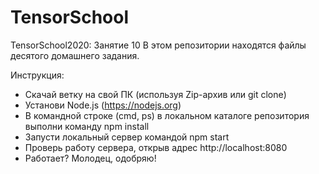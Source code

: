 ﻿# TensorSchool
TensorSchool2020: Занятие 10
В этом репозитории находятся файлы десятого домашнего задания.

Инструкция:
 - Скачай ветку на свой ПК (используя Zip-архив или git clone)
 - Установи Node.js (https://nodejs.org)
 - В командной строке (cmd, ps) в локальном каталоге репозитория выполни команду npm install
 - Запусти локальный сервер командой npm start
 - Проверь работу сервера, открыв адрес http://localhost:8080
 - Работает? Молодец, одобряю!